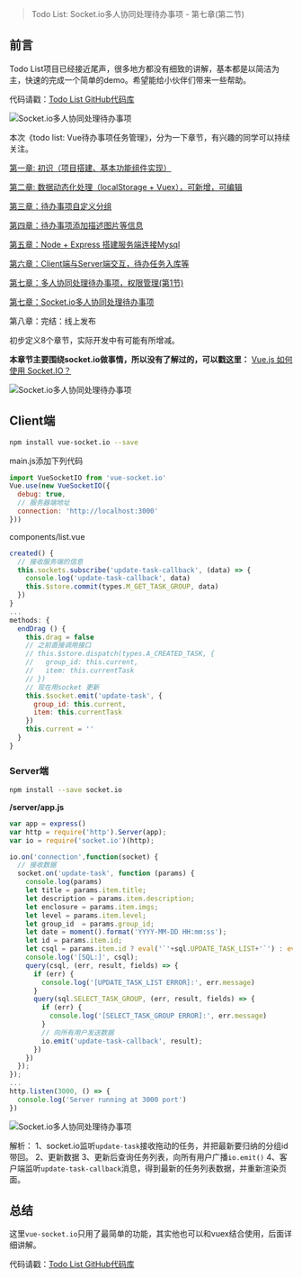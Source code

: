 > Todo List: Socket.io多人协同处理待办事项 - 第七章(第二节)

## 前言
Todo List项目已经接近尾声，很多地方都没有细致的讲解，基本都是以简洁为主，快速的完成一个简单的demo。希望能给小伙伴们带来一些帮助。

代码请戳：[Todo List GitHub代码库](https://github.com/javanf/todo-list)

![Socket.io多人协同处理待办事项](http://cdn.javanx.cn/wp-content/themes/lensnews2.2/images/201909/20190820145303.gif)

本次《todo list: Vue待办事项任务管理》，分为一下章节，有兴趣的同学可以持续关注。

[第一章: 初识（项目搭建、基本功能组件实现）](https://www.toutiao.com/i6693729824919257604/)

[第二章: 数据动态化处理（localStorage + Vuex），可新增，可编辑](https://www.toutiao.com/i6694066595326591499/)

[第三章：待办事项自定义分组](https://www.toutiao.com/i6695987557005525507/)

[第四章：待办事项添加描述图片等信息](https://www.toutiao.com/i6696380822112436739/)

[第五章：Node + Express 搭建服务端连接Mysql](http://toutiao.com/item/6698954438100386311/)

[第六章：Client端与Server端交互，待办任务入库等](https://www.toutiao.com/i6703438945427915276/)

[第七章：多人协同处理待办事项，权限管理(第1节)](https://www.toutiao.com/i6704451792714859020/)

[第七章：Socket.io多人协同处理待办事项](https://www.toutiao.com/i6704451792714859020/)

第八章：完结：线上发布

初步定义8个章节，实际开发中有可能有所增减。

**本章节主要围绕socket.io做事情，所以没有了解过的，可以戳这里：**
[Vue.js 如何使用 Socket.IO？](https://www.toutiao.com/i6716698961656152579/)


![Socket.io多人协同处理待办事项](http://cdn.javanx.cn/wp-content/themes/lensnews2.2/images/201909/20190820145303.gif)

## Client端
```bash
npm install vue-socket.io --save
```

main.js添加下列代码
```javascript
import VueSocketIO from 'vue-socket.io'
Vue.use(new VueSocketIO({
  debug: true,
  // 服务器端地址
  connection: 'http://localhost:3000'
}))
```

components/list.vue
```javascript
created() {
  // 接收服务端的信息
  this.sockets.subscribe('update-task-callback', (data) => {
    console.log('update-task-callback', data)
    this.$store.commit(types.M_GET_TASK_GROUP, data)
  })
}
...
methods: {
  endDrag () {
    this.drag = false
    // 之前直接调用接口
    // this.$store.dispatch(types.A_CREATED_TASK, {
    //   group_id: this.current,
    //   item: this.currentTask
    // })
    // 现在用socket 更新
    this.$socket.emit('update-task', {
      group_id: this.current,
      item: this.currentTask
    })
    this.current = ''
  }
}
```

### Server端
```bash
npm install --save socket.io
```

**/server/app.js**
```javascript
var app = express()
var http = require('http').Server(app);
var io = require('socket.io')(http);

io.on('connection',function(socket) {
  // 接收数据
  socket.on('update-task', function (params) {
    console.log(params)               
    let title = params.item.title;
    let description = params.item.description;
    let enclosure = params.item.imgs;
    let level = params.item.level;
    let group_id  = params.group_id;
    let date = moment().format('YYYY-MM-DD HH:mm:ss');
    let id = params.item.id;
    let csql = params.item.id ? eval('`'+sql.UPDATE_TASK_LIST+'`') : eval('`'+sql.CREATED_TASK_LIST+'`');
    console.log('[SQL:]', csql);
    query(csql, (err, result, fields) => {
      if (err) {
        console.log('[UPDATE_TASK_LIST ERROR]:', err.message)
      }
      query(sql.SELECT_TASK_GROUP, (err, result, fields) => {
        if (err) {
          console.log('[SELECT_TASK_GROUP ERROR]:', err.message)
        }
        // 向所有用户发送数据
        io.emit('update-task-callback', result);
      })
    })
  });
});
...
http.listen(3000, () => {
  console.log('Server running at 3000 port')
})
```

![Socket.io多人协同处理待办事项](http://cdn.javanx.cn/wp-content/themes/lensnews2.2/images/201909/20190820162706.jpg)

解析：
1、socket.io监听`update-task`接收拖动的任务，并把最新要归纳的分组id带回。
2、更新数据
3、更新后查询任务列表，向所有用户广播`io.emit()`
4、客户端监听`update-task-callback`消息，得到最新的任务列表数据，并重新渲染页面。

## 总结
这里`vue-socket.io`只用了最简单的功能，其实他也可以和vuex结合使用，后面详细讲解。

代码请戳：[Todo List GitHub代码库](https://github.com/javanf/todo-list)


